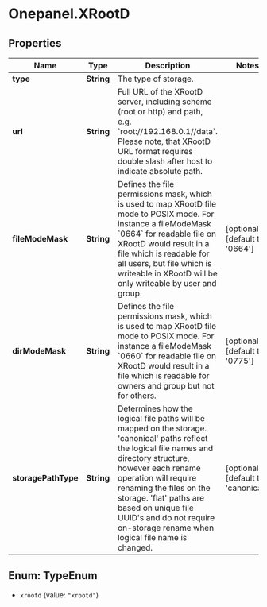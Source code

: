 # Onepanel.XRootD

## Properties
Name | Type | Description | Notes
------------ | ------------- | ------------- | -------------
**type** | **String** | The type of storage. | 
**url** | **String** | Full URL of the XRootD server, including scheme (root or http) and path, e.g. &#x60;root://192.168.0.1//data&#x60;. Please note, that XRootD URL format requires double slash after host to indicate absolute path.  | 
**fileModeMask** | **String** | Defines the file permissions mask, which is used to map XRootD file mode to POSIX mode. For instance a fileModeMask &#x60;0664&#x60; for readable file on XRootD would result in a file which is readable for all users, but file which is writeable in XRootD will be only writeable by user and group.  | [optional] [default to &#39;0664&#39;]
**dirModeMask** | **String** | Defines the file permissions mask, which is used to map XRootD file mode to POSIX mode. For instance a fileModeMask &#x60;0660&#x60; for readable file on XRootD would result in a file which is readable for owners and group but not for others.  | [optional] [default to &#39;0775&#39;]
**storagePathType** | **String** | Determines how the logical file paths will be mapped on the storage. &#39;canonical&#39; paths reflect the logical file names and directory structure, however each rename operation will require renaming the files on the storage. &#39;flat&#39; paths are based on unique file UUID&#39;s and do not require on-storage rename when logical file name is changed.  | [optional] [default to &#39;canonical&#39;]


<a name="TypeEnum"></a>
## Enum: TypeEnum


* `xrootd` (value: `"xrootd"`)




